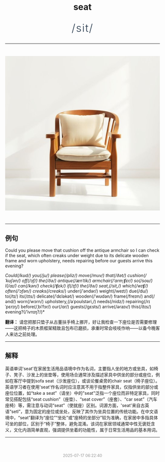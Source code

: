 <div align="center">

# seat

<div style="margin: 30px 0;">
<h1 style="font-size: 2.5em; font-weight: 300; letter-spacing: 2px; margin: 0; color: #2c3e50;">
/sit/
</h1>
</div>

</div>

---

<div align="center" style="margin: 40px 0;">

![seat](images/seat.png)

</div>

---

## 例句

Could you please move that cushion off the antique armchair so I can check if the seat, which often creaks under weight due to its delicate wooden frame and worn upholstery, needs repairing before our guests arrive this evening?

*Could(/kʊd/) you(/ju/) please(/pliz/) move(/muv/) that(/ðət/) cushion(/ˈkʊʃən/) off(/ɔf/) the(/ðə/) antique(/ænˈtik/) armchair(/ˈɑrmˌʧɛr/) so(/soʊ/) I(/aɪ/) can(/kən/) check(/ʧɛk/) if(/ɪf/) the(/ðə/) seat,(/sit,/) which(/wɪʧ/) often(/ˈɔfən/) creaks(/creaks*/) under(/ˈəndər/) weight(/weɪt/) due(/du/) to(/tɪ/) its(/ɪts/) delicate(/ˈdɛləkət/) wooden(/ˈwʊdən/) frame(/freɪm/) and(/ənd/) worn(/wɔrn/) upholstery,(/əˈpoʊlstəri,/) needs(/nidz/) repairing(/rɪˈpɛrɪŋ/) before(/ˌbiˈfɔr/) our(/ɑr/) guests(/gɛsts/) arrive(/əraɪv/) this(/ðɪs/) evening?(/ˈivnɪŋ?/)*

**翻译：** 请您把那只垫子从古董扶手椅上挪开，好让我检查一下座位是否需要修理——这把椅子的木质框架精致且包布已磨损，承重时常会吱吱作响——以备今晚客人来访之前处理。

---

## 解释

英语单词'seat'在家居生活用品语境中作为名词，主要指人坐的地方或坐具，如椅子、凳子、沙发上的坐垫等，使用场合通常涉及描述家具中供坐的部分或座位，例如在客厅中提到sofa seat（沙发座位），或谈论餐桌旁的chair seat（椅子座位）。英语学习者在使用'seat'作名词时应注意其不用于指整件家具，仅指供坐的部分或座位位置，如“take a seat”（请坐）中的"seat"泛指一个座位而非特定家具，同时常见搭配包括“seat cushion”（座垫）、“seat cover”（座套）、“car seat”（汽车座椅）等，需注意与动词“seat”（使就座）区别。词源方面，'seat'来自古英语“setl”，意为固定的座位或坐处，反映了其作为坐具位置的传统功能。在中文语境中，“seat”翻译为“座位”“坐处”或“座椅的坐部分”较为准确，在家居中多指具体可坐的部位，区别于“椅子”整体，避免混淆。该词在家居领域通常中性无褒贬含义，文化内涵简单直观，强调提供坐着的功能性，属于日常生活用品的基本用词。


---

<div align="center" style="margin-top: 50px;">
<small style="color: #999; font-size: 0.9em;">2025-07-17 06:22:40</small>
</div>
